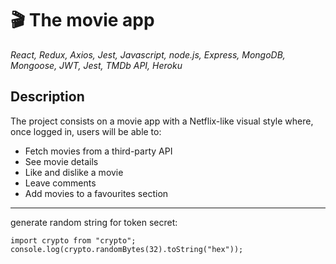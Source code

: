 # 🎬 The movie app

_React, Redux, Axios, Jest, Javascript, node.js, Express, MongoDB, Mongoose, JWT, Jest, TMDb API, Heroku_

## Description

The project consists on a movie app with a Netflix-like visual style where, once logged in, users will be able to:

- Fetch movies from a third-party API
- See movie details
- Like and dislike a movie
- Leave comments
- Add movies to a favourites section

---

generate random string for token secret:

```
import crypto from "crypto";
console.log(crypto.randomBytes(32).toString("hex"));
```
